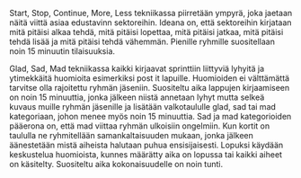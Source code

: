 Start, Stop, Continue, More, Less tekniikassa piirretään ympyrä, joka jaetaan näitä viittä asiaa edustavinn sektoreihin. Ideana on, että sektoreihin kirjataan mitä pitäisi alkaa tehdä, mitä pitäisi lopettaa, mitä pitäisi jatkaa, mitä pitäisi tehdä lisää ja mitä pitäisi tehdä vähemmän. Pienille ryhmille suositellaan noin 15 minuutin tilaisuuksia.


Glad, Sad, Mad tekniikassa kaikki kirjaavat sprinttiin liittyviä lyhyitä ja ytimekkäitä huomioita esimerkiksi post it lapuille. Huomioiden ei välttämättä tarvitse olla rajoitettu ryhmän jäseniin. Suositeltu aika lappujen kirjaamiseen on noin 15 minuuttia, jonka jälkeen niistä annetaan lyhyt mutta selkeä kuvaus muille ryhmän jäsenille ja lisätään valkotaululle glad, sad tai mad kategoriaan, johon menee myös noin 15 minuuttia. Sad ja mad kategorioiden pääerona on, että mad viittaa ryhmän ulkoisiin ongelmiin. Kun kortit on taululla ne ryhmitellään samankaltaisuuden mukaan, jonka jälkeen äänestetään mistä aiheista halutaan puhua ensisijaisesti. Lopuksi käydään keskustelua huomioista, kunnes määrätty aika on lopussa tai kaikki aiheet on käsitelty. Suositeltu aika kokonaisuudelle on noin tunti.
